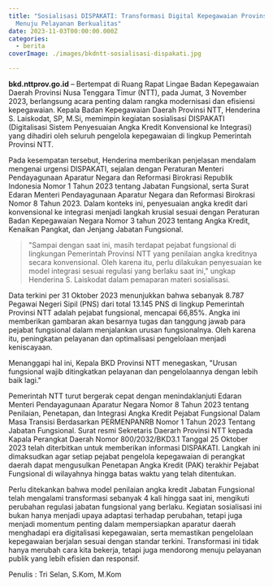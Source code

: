 ```yaml
---
title: "Sosialisasi DISPAKATI: Transformasi Digital Kepegawaian Provinsi NTT
  Menuju Pelayanan Berkualitas"
date: 2023-11-03T00:00:00.000Z
categories:
  - berita
coverImage: ./images/bkdntt-sosialisasi-dispakati.jpg

---
```


**bkd.nttprov.go.id** – Bertempat di Ruang Rapat Lingae Badan Kepegawaian Daerah Provinsi Nusa Tenggara Timur (NTT), pada Jumat, 3 November 2023, berlangsung acara penting dalam rangka modernisasi dan efisiensi kepegawaian. Kepala Badan Kepegawaian Daerah Provinsi NTT, Henderina S. Laiskodat, SP, M.Si, memimpin kegiatan sosialisasi DISPAKATI (Digitalisasi Sistem Penyesuaian Angka Kredit Konvensional ke Integrasi) yang dihadiri oleh seluruh pengelola kepegawaian di lingkup Pemerintah Provinsi NTT.

Pada kesempatan tersebut, Henderina memberikan penjelasan mendalam mengenai urgensi DISPAKATI, sejalan dengan Peraturan Menteri Pendayagunaan Aparatur Negara dan Reformasi Birokrasi Republik Indonesia Nomor 1 Tahun 2023 tentang Jabatan Fungsional, serta Surat Edaran Menteri Pendayagunaan Aparatur Negara dan Reformasi Birokrasi Nomor 8 Tahun 2023. Dalam konteks ini, penyesuaian angka kredit dari konvensional ke integrasi menjadi langkah krusial sesuai dengan Peraturan Badan Kepegawaian Negara Nomor 3 tahun 2023 tentang Angka Kredit, Kenaikan Pangkat, dan Jenjang Jabatan Fungsional.

> "Sampai dengan saat ini, masih terdapat pejabat fungsional di lingkungan Pemerintah Provinsi NTT yang penilaian angka kreditnya secara konvensional. Oleh karena itu, perlu dilakukan penyesuaian ke model integrasi sesuai regulasi yang berlaku saat ini," ungkap Henderina S. Laiskodat dalam pemaparan materi sosialisasi.

Data terkini per 31 Oktober 2023 menunjukkan bahwa sebanyak 8.787 Pegawai Negeri Sipil (PNS) dari total 13.145 PNS di lingkup Pemerintah Provinsi NTT adalah pejabat fungsional, mencapai 66,85%. Angka ini memberikan gambaran akan besarnya tugas dan tanggung jawab para pejabat fungsional dalam menjalankan urusan fungsionalnya. Oleh karena itu, peningkatan pelayanan dan optimalisasi pengelolaan menjadi keniscayaan.

Menanggapi hal ini, Kepala BKD Provinsi NTT menegaskan, "Urusan fungsional wajib ditingkatkan pelayanan dan pengelolaannya dengan lebih baik lagi."

Pemerintah NTT turut bergerak cepat dengan menindaklanjuti Edaran Menteri Pendayagunaan Aparatur Negara Nomor 8 Tahun 2023 tentang Penilaian, Penetapan, dan Integrasi Angka Kredit Pejabat Fungsional Dalam Masa Transisi Berdasarkan PERMENPANRB Nomor 1 Tahun 2023 Tentang Jabatan Fungsional. Surat resmi Sekretaris Daerarh Provinsi NTT kepada Kapala Perangkat Daerah Nomor 800/2032/BKD3.1 Tanggal 25 Oktober 2023 telah diterbitkan untuk memberikan informasi DISPAKATI. Langkah ini dimaksudkan agar setiap pejabat pengelola kepegawaian di perangkat daerah dapat mengusulkan Penetapan Angka Kredit (PAK) terakhir Pejabat Fungsional di wilayahnya hingga batas waktu yang telah ditentukan.

Perlu ditekankan bahwa model penilaian angka kredit Jabatan Fungsional telah mengalami transformasi sebanyak 4 kali hingga saat ini, mengikuti perubahan regulasi jabatan fungsional yang berlaku. Kegiatan sosialisasi ini bukan hanya menjadi upaya adaptasi terhadap perubahan, tetapi juga menjadi momentum penting dalam mempersiapkan aparatur daerah menghadapi era digitalisasi kepegawaian, serta memastikan pengelolaan kepegawaian berjalan sesuai dengan standar terkini. Transformasi ini tidak hanya merubah cara kita bekerja, tetapi juga mendorong menuju pelayanan publik yang lebih efisien dan responsif.

Penulis : Tri Selan, S.Kom, M.Kom

